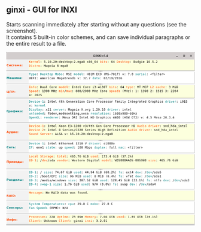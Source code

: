 ginxi - GUI for INXI
---
Starts scanning immediately after starting without any questions (see the screenshot).  
It contains 5 built-in color schemes, and can save individual paragraphs or the entire result to a file.

![](https://github.com/AKotov-dev/ginxi/blob/main/ScreenShot.png)
